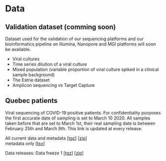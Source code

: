
# Data

## Validation dataset (comming soon)

Dataset used for the validation of our sequencing platforms and our bioinformatics pipeline on Illumina, Nanopore and MGI platforms will soon be available.

<ul>
<li>Viral cultures</li>
<li>Time series dilution of a viral culture</li>
<li>Mixed population (variable proportion of viral culture spiked in a clinical sample background)</li>
<li>The Estrie dataset</li>
<li>Amplicon sequencing vs Target Capture
</ul>

## Quebec patients
Viral sequencing of COVID-19 positive patients. For confidentiality purposes the first accurate date of sampling is set to March 10 2020. All samples taken before that are set to March 1st, their real sampling date is between February 25th and March 9th. This link is updated at every release.

All current data and metadata  [<a name="tgz" href="https://covseq.ca/data/all_fasta_and_meta.tgz">tgz</a>]  [<a name="zip" href="https://covseq.ca/data/all_fasta_and_meta.zip">zip</a>]  
metadata only [<a name="meta" href="https://covseq.ca/data/lspq_metadata.tsv">tsv</a>]


Data releases:
Data freeze 1 [<a name="freeze1" href="https://covseq.ca/data/releases/data_freeze1.tgz">tgz</a>] [<a name="freeze1" href="https://covseq.ca/data/releases/data_freeze1.zip">zip</a>]
